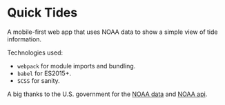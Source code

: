 # Quick Tides

A mobile-first web app that uses NOAA data to show a simple view of tide information.

Technologies used:
- `webpack` for module imports and bundling.
- `babel` for ES2015+.
- `SCSS` for sanity.

A big thanks to the U.S. government for the [NOAA data](https://tidesandcurrents.noaa.gov/stationhome.html?id=8419317) and [NOAA api](https://tidesandcurrents.noaa.gov/api/).